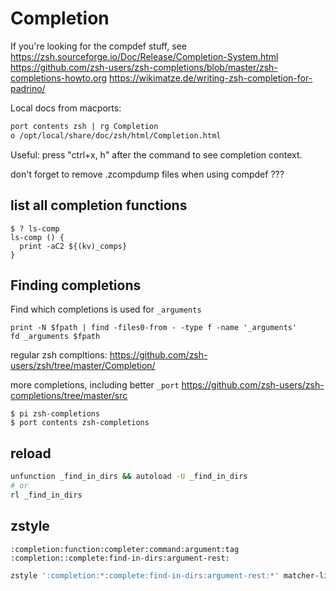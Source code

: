 # Completion

If you're looking for the compdef stuff, see
https://zsh.sourceforge.io/Doc/Release/Completion-System.html
https://github.com/zsh-users/zsh-completions/blob/master/zsh-completions-howto.org
https://wikimatze.de/writing-zsh-completion-for-padrino/

Local docs from macports:

```sh
port contents zsh | rg Completion
o /opt/local/share/doc/zsh/html/Completion.html
```

Useful: press "ctrl+x, h" after the command to see completion context.

don't forget to remove .zcompdump files when using compdef ???


## list all completion functions

```console
$ ? ls-comp
ls-comp () {
  print -aC2 ${(kv)_comps}
}
```

## Finding completions


Find which completions is used for `_arguments`
```
print -N $fpath | find -files0-from - -type f -name '_arguments'
fd _arguments $fpath
```


regular zsh compltions:
https://github.com/zsh-users/zsh/tree/master/Completion/

more completions, including better `_port`
https://github.com/zsh-users/zsh-completions/tree/master/src


```console
$ pi zsh-completions
$ port contents zsh-completions
```

## reload

```sh
unfunction _find_in_dirs && autoload -U _find_in_dirs
# or
rl _find_in_dirs
```

## zstyle

`:completion:function:completer:command:argument:tag`
`:completion::complete:find-in-dirs:argument-rest:`

```sh
zstyle ':completion:*:complete:find-in-dirs:argument-rest:*' matcher-list 'm:{a-zA-Z}={A-Za-z}'

```

